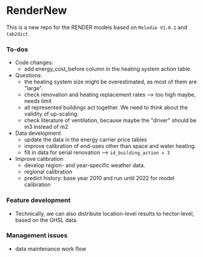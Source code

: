 # RenderNew

This is a new repo for the RENDER models based on `Melodie V1.0.1` and `tab2dict`.

### To-dos
 - Code changes: 
   - add energy_cost_before column in the heating system action table.
 - Questions: 
   - the heating system size might be overestimated, as most of them are "large".
   - check renovation and heating replacement rates --> too high maybe, needs limit
   - all represented buildings act together. We need to think about the validity of up-scaling.
   - check literature of ventilation, because maybe the "driver" should be m3 instead of m2
 - Data development
   - update the data in the energy carrier price tables
   - improve calibration of end-uses other than space and water heating.
   - fill in data for serial renovation --> `id_building_action = 3`
 - Improve calibration
   - develop region- and year-specific weather data.
   - regional calibration
   - predict history: base year 2010 and run until 2022 for model calibration
 
### Feature development
 - Technically, we can also distribute location-level results to hector-level, based on the GHSL data.

### Management issues
 - data maintenance work flow
